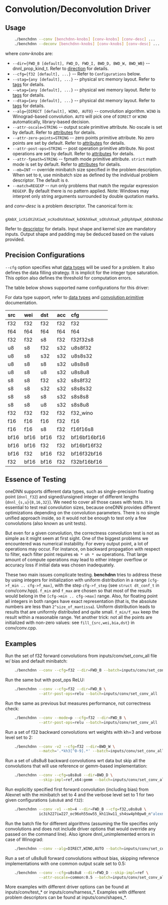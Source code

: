 # Convolution/Deconvolution Driver

## Usage
``` sh
    ./benchdnn --conv [benchdnn-knobs] [conv-knobs] [conv-desc] ...
    ./benchdnn --deconv [benchdnn-knobs] [conv-knobs] [conv-desc] ...
```

where *conv-knobs* are:

 - `--dir={FWD_B [default], FWD_D, FWD_I, BWD_D, BWD_W, BWD_WB}`
            -- dnnl_prop_kind_t. Refer to [direction](knobs_dir.md) for details.
 - `--cfg={f32 [default], ...}` -- Refer to ``Configurations`` below.
 - `--stag={any [default], ...}` -- physical src memory layout.
            Refer to [tags](knobs_tag.md) for details.
 - `--wtag={any [default], ...}` -- physical wei memory layout.
            Refer to [tags](knobs_tag.md) for details.
 - `--dtag={any [default], ...}` -- physical dst memory layout.
            Refer to [tags](knobs_tag.md) for details.
 - `--alg={DIRECT [default], WINO, AUTO}` -- convolution algorithm. `WINO` is
            Winograd-based convolution. `AUTO` will pick one of `DIRECT` or
            `WINO` automatically, library-based decision.
 - `--attr-oscale=STRING` -- output scale primitive attribute. No oscale is
            set by default. Refer to [attributes](knobs_attr.md) for details.
 - `--attr-zero-points=STRING` -- zero points primitive attribute. No zero
            points are set by default. Refer to [attributes](knobs_attr.md)
            for details.
 - `--attr-post-ops=STRING` -- post operation primitive attribute. No post
            operations are set by default. Refer to [attributes](knobs_attr.md)
            for details.
 - `--attr-fpmath=STRING` -- fpmath mode primitive attribute. `strict` math mode
            is set by default. Refer to [attributes](knobs_attr.md) for details.
 - `--mb=INT` -- override minibatch size specified in the problem description.
             When set to `0`, use minibatch size as defined by the individual
             problem descriptor. The default is `0`.
 - `--match=REGEXP` -- run only problems that match the regular expression
            `REGEXP`. By default there is no pattern applied. Note: Windows may
            interpret only string arguments surrounded by double quotation
            marks.

and *conv-desc* is a problem descriptor. The canonical form is:
```
    gXmbX_icXidXihXiwX_ocXodXohXowX_kdXkhXkwX_sdXshXswX_pdXphXpwX_ddXdhXdwX_nS
```
Refer to [descriptor](knobs_desc.md) for details. Input shape and kernel size
are mandatory inputs. Output shape and padding may be deduced based on the
values provided.

## Precision Configurations

`--cfg` option specifies what [data types](knobs_dt.md) will be used for a
problem. It also defines the data filling strategy. It is implicit for the
integer type saturation. This option also defines the threshold for computation
errors.

The table below shows supported name configurations for this driver:

For data type support, refer to [data types](https://oneapi-src.github.io/oneDNN/dev_guide_data_types.html)
and [convolution primitive](https://oneapi-src.github.io/oneDNN/dev_guide_convolution.html#data-types)
documentation.

| src  | wei  | dst  | acc  | cfg             |
|:---  |:---  |:---  |:---  |:---             |
| f32  | f32  | f32  | f32  | f32             |
| f64  | f64  | f64  | f64  | f64             |
| f32  | f32  | s8   | f32  | f32f32s8        |
| u8   | s8   | f32  | s32  | u8s8f32         |
| u8   | s8   | s32  | s32  | u8s8s32         |
| u8   | s8   | s8   | s32  | u8s8s8          |
| u8   | s8   | u8   | s32  | u8s8u8          |
| s8   | s8   | f32  | s32  | s8s8f32         |
| s8   | s8   | s32  | s32  | s8s8s32         |
| s8   | s8   | s8   | s32  | s8s8s8          |
| s8   | s8   | u8   | s32  | s8s8u8          |
| f32  | f32  | f32  | f32  | f32_wino        |
| f16  | f16  | f16  | f32  | f16             |
| f16  | f16  | s8   | f32  | f16f16s8        |
| bf16 | bf16 | bf16 | f32  | bf16bf16bf16    |
| bf16 | bf16 | f32  | f32  | bf16bf16f32     |
| bf16 | f32  | bf16 | f32  | bf16f32bf16     |
| f32  | bf16 | bf16 | f32  | f32bf16bf16     |

## Essence of Testing

oneDNN supports different data types, such as single-precision floating
point (`dnnl_f32`) and signed/unsigned integer of different lengths
(`dnnl_{s,u}{8,16,32}`). We need to cover all those cases with tests. It is
essential to test real convolution sizes, because oneDNN provides
different optimizations depending on the convolution parameters. There is no
single unified approach inside, so it would not be enough to test only a few
convolutions (also known as unit tests).

But even for a given convolution, the correctness convolution test is not as
simple as it might seem at first sight. One of the biggest problems we
encountered was numerical instability. For every output point, a lot of
operations may occur. For instance, on backward propagation with respect to
filter, each filter point requires `mb * oh * ow` operations. That large amount
of compute operations may lead to either integer overflow or accuracy loss if
initial data was chosen inadequately.

These two main issues complicate testing. **benchdnn** tries to address these
by using integers for initialization with uniform distribution in a range
`[cfg->f_min .. cfg->f_max]`, with the step `cfg->f_step` (see
`struct dt_conf_t` in conv/conv.hpp). `f_min` and `f_max` are chosen so that
most of the results would belong in the `[cfg->min .. cfg->max]` range. Also,
for floating point all integers in both ranges have exact representation (that
is, the absolute numbers are less than `2^size_of_mantissa`). Uniform
distribution leads to results that are uniformly distributed and quite small.
`f_min/f_max` keep the result within a reasonable range. Yet another trick: not
all the points are initialized with non-zero values: see
`fill_{src,wei,bia,dst}` in conv/conv.cpp.

## Examples

Run the set of f32 forward convolutions from inputs/conv/set_conv_all file w/ bias and
default minibatch:
``` sh
    ./benchdnn --conv --cfg=f32 --dir=FWD_B --batch=inputs/conv/set_conv_all
```

Run the same but with post_ops ReLU:
``` sh
    ./benchdnn --conv --cfg=f32 --dir=FWD_B \
               --attr-post-ops=relu --batch=inputs/conv/set_conv_all
```

Run the same as previous but measures performance, not correctness check:
``` sh
    ./benchdnn --conv --mode=p --cfg=f32 --dir=FWD_B \
               --attr-post-ops=relu --batch=inputs/conv/set_conv_all
```

Run a set of f32 backward convolutions wrt weights with kh=3 and
verbose level set to 2:
``` sh
    ./benchdnn --conv -v2 --cfg=f32 --dir=BWD_W \
               --match='.*kh3[^0-9].*' --batch=inputs/conv/set_conv_all
```

Run a set of u8s8u8 backward convolutions wrt data but skip all
the convolutions that will use reference or gemm-based implementation:
``` sh
    ./benchdnn --conv --cfg=u8s8u8 --dir=BWD_D \
               --skip-impl=ref,x64:gemm --batch=inputs/conv/set_conv_all
```

Run explicitly specified first forward convolution (including bias) from Alexnet
with the minibatch set to 4 and the verbose level set to 1 for two given
configurations (`u8s8u8` and `f32`):
``` sh
    ./benchdnn --conv -v1 --mb=4 --dir=FWD_B --cfg=f32,u8s8u8 \
               ic3ih227iw227_oc96oh55ow55_kh11kw11_sh4sw4ph0pw0_n"alexnet:conv1"
```

Run the batch file for different algorithms (assuming the file specifies only
convolutions and does not include driver options that would override any passed
on the command line). Also ignore dnnl_unimplemented errors in case of
Winograd:
``` sh
    ./benchdnn --conv --alg=DIRECT,WINO,AUTO --batch=inputs/conv/set_conv_all
```

Run a set of u8s8u8 forward convolutions without bias, skipping
reference implementations with one common output scale set to 0.5:
``` sh
    ./benchdnn --conv --cfg=u8s8u8 --dir=FWD_D --skip-impl=ref \
               --attr-oscale=common:0.5 --batch=inputs/conv/set_conv_all
```

More examples with different driver options can be found at inputs/conv/test_\*
or inputs/conv/harness_\*. Examples with different problem descriptors can be
found at inputs/conv/shapes_\*.

